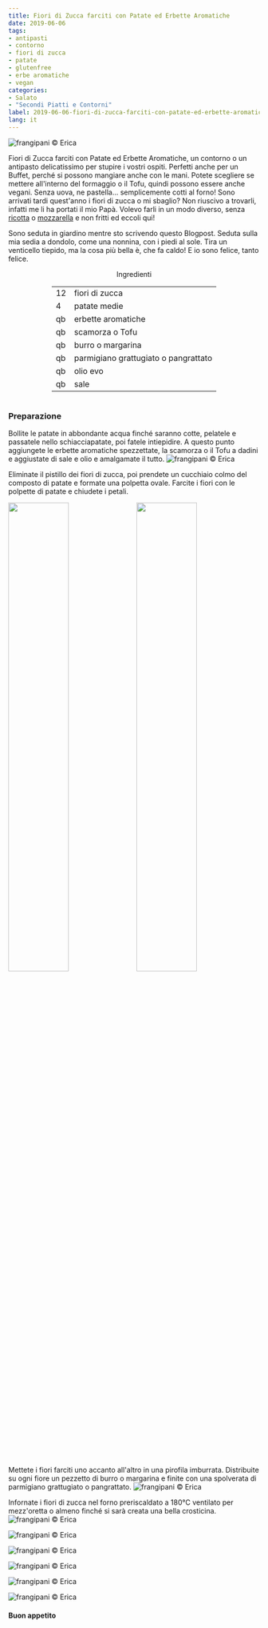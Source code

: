 ```yaml
---
title: Fiori di Zucca farciti con Patate ed Erbette Aromatiche
date: 2019-06-06
tags:
- antipasti
- contorno
- fiori di zucca
- patate
- glutenfree
- erbe aromatiche
- vegan
categories:
- Salato
- "Secondi Piatti e Contorni"
label: 2019-06-06-fiori-di-zucca-farciti-con-patate-ed-erbette-aromatiche
lang: it 
---
```

![](header.jpeg "frangipani © Erica")

Fiori di Zucca farciti con Patate ed Erbette Aromatiche, un contorno o un antipasto delicatissimo per stupire i vostri ospiti. Perfetti anche per un Buffet, perché si possono mangiare anche con le mani. Potete scegliere se mettere all'interno del formaggio o il Tofu, quindi possono essere anche vegani. Senza uova, ne pastella... semplicemente cotti al forno! Sono arrivati tardi quest'anno i fiori di zucca o mi sbaglio? Non riuscivo a trovarli, infatti me li ha portati il mio Papà. Volevo farli in un modo diverso, senza <a href="https://frangipani.raiano.ch/2015-04-25-fiori-di-zucca-ripieni-di-ricotta-e-spinaci/" target="_blank">ricotta</a> o <a href="https://frangipani.raiano.ch/2014-03-19-fiori-di-zucca-ripieni-di-mozzarella/" target="_blank">mozzarella</a> e non fritti ed eccoli qui! 

Sono seduta in giardino mentre sto scrivendo questo Blogpost. Seduta sulla mia sedia a dondolo, come una nonnina, con i piedi al sole. Tira un venticello tiepido, ma la cosa più bella è, che fa caldo! E io sono felice, tanto felice.

<div id="wrapper" style="text-align: center">
  <div id="yourdiv" style="display: inline-block;">
    <div class="ingredients">
      <div class="ingredients-title">Ingredienti</div>
      <table>
        <tbody>
          <tr>
            <td>12</td>
            <td>fiori di zucca</td>
          </tr>
          <tr>
            <td>4</td>
            <td>patate medie</td>
          </tr>
          <tr>
            <td>qb</td>
            <td>erbette aromatiche</td>
          </tr>
          <tr>
            <td>qb</td>
            <td>scamorza o Tofu</td>
          </tr>
          <tr>
            <td>qb</td>
            <td>burro o margarina</td>
          </tr>
          <tr>
            <td>qb</td>
            <td>parmigiano grattugiato o pangrattato</td>
          </tr>
          <tr>
            <td>qb</td>
            <td>olio evo</td>
          </tr>
          <tr>
            <td>qb</td>
            <td>sale</td>    
          </tr>
        </tbody>
      </table>
    </div>
  </div>
</div>


<h3>
	<font color="grey">
		<i class="fa fa-cogs"></i>
	</font> Preparazione
</h3>

Bollite le patate in abbondante acqua finché saranno cotte, pelatele e passatele nello schiacciapatate, poi fatele intiepidire. A questo punto aggiungete le erbette aromatiche spezzettate, la scamorza o il Tofu a dadini e aggiustate di sale e olio e amalgamate il tutto.
![](patate.jpeg "frangipani © Erica")

Eliminate il pistillo dei fiori di zucca, poi prendete un cucchiaio colmo del composto di patate e formate una polpetta ovale. Farcite i fiori con le polpette di patate e chiudete i petali.
<p>
  <div style="width: 100%; margin-bottom: ">
    <img style="float: left; width: 49%; margin-right: 1%" src="farcire1.jpeg" alt="" title="frangipani © Erica" />
    <img style="float: left; width: 49%; margin-left: 1%" src="farcire2.jpeg" alt="" title="frangipani © Erica" />
    <div style="clear: both"></div>
  </div>
</p>

Mettete i fiori farciti uno accanto all'altro in una pirofila imburrata. Distribuite su ogni fiore un pezzetto di burro o margarina e finite con una spolverata di parmigiano grattugiato o pangrattato.
![](teglia.jpeg "frangipani © Erica")

Infornate i fiori di zucca nel forno preriscaldato a 180°C ventilato per mezz'oretta o almeno finché si sarà creata una bella crosticina.
![](risultato1.jpeg "frangipani © Erica")

![](risultato2.jpeg "frangipani © Erica")

![](risultato3.jpeg "frangipani © Erica")

![](risultato4.jpeg "frangipani © Erica")

![](risultato5.jpeg "frangipani © Erica")

![](risultato6.jpeg "frangipani © Erica")

<h4>Buon appetito
  <font color="red">
    <i class="fa fa-smile-o"></i>
  </font>
</h4>
